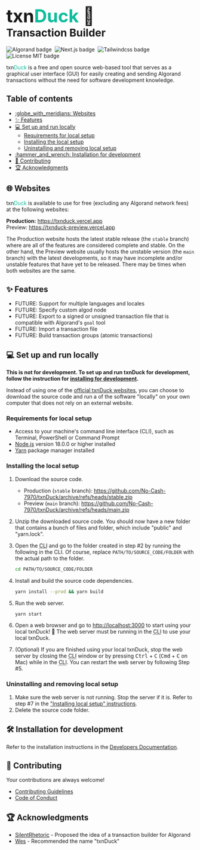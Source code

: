 <h1>
    <div style="font-size:1.7em">txn<span style="color:#0ebd9d">Duck</span> 🦆</div>
    Transaction Builder
</h1>

![Algorand badge](https://img.shields.io/badge/Algorand-006883?style=for-the-badge&logo=Algorand)&nbsp;
![Next.js badge](https://img.shields.io/badge/Next.js-black?style=for-the-badge&logo=next.js)&nbsp;
![Tailwindcss badge](https://img.shields.io/badge/Tailwindcss-0ea5e9?style=for-the-badge&logo=tailwindcss&logoColor=white)&nbsp;
![License MIT badge](https://img.shields.io/github/license/No-Cash-7970/txnDuck?style=for-the-badge&color=8e5548)

txn<span style="color:#0ebd9d">Duck</span> is a free and open source web-based
tool that serves as a graphical user interface (GUI) for easily creating and
sending Algorand transactions without the need for software development
knowledge.

<!-- omit in toc -->
## Table of contents

- [:globe\_with\_meridians: Websites](#globe_with_meridians-websites)
- [:sparkles: Features](#sparkles-features)
- [:computer: Set up and run locally](#computer-set-up-and-run-locally)
  - [Requirements for local setup](#requirements-for-local-setup)
  - [Installing the local setup](#installing-the-local-setup)
  - [Uninstalling and removing local setup](#uninstalling-and-removing-local-setup)
- [:hammer\_and\_wrench: Installation for development](#hammer_and_wrench-installation-for-development)
- [:handshake: Contributing](#handshake-contributing)
- [:trophy: Acknowledgments](#trophy-acknowledgments)

## :globe_with_meridians: Websites

txn<span style="color:#0ebd9d">Duck</span> is available to use for free
(excluding any Algorand network fees) at the following websites:

**Production:** <https://txnduck.vercel.app>  
Preview: <https://txnduck-preview.vercel.app>

The Production website hosts the latest stable release (the `stable` branch)
where are all of the features are considered complete and stable. On the other
hand, the Preview website usually hosts the unstable version (the `main` branch)
with the latest developments, so it may have incomplete and/or unstable features
that have yet to be released. There may be times when both websites are the
same.

## :sparkles: Features

- FUTURE: Support for multiple languages and locales
- FUTURE: Specify custom algod node
- FUTURE: Export to a signed or unsigned transaction file that is compatible
  with Algorand's `goal` tool
- FUTURE: Import a transaction file
- FUTURE: Build transaction groups (atomic transactions)

<!-- TODO: Show table of supported language (i18n) -->

## :computer: Set up and run locally

**This is not for development. To set up and run txnDuck for development,
follow the instruction for
[installing for development](#hammer_and_wrench-installation-for-development).**

Instead of using one of the [official txnDuck websites](#globe_with_meridians-websites), you can
choose to download the source code and run a of the software "locally" on your
own computer that does not rely on an external website.

### Requirements for local setup

- Access to your machine's command line interface (CLI), such as Terminal,
  PowerShell or Command Prompt
- [Node.js](https://nodejs.org/en) version 18.0.0 or higher installed
- [Yarn](https://yarnpkg.com/getting-started/install) package manager installed

### Installing the local setup

1. Download the source code.
    - Production (`stable` branch):
      <https://github.com/No-Cash-7970/txnDuck/archive/refs/heads/stable.zip>
    - Preview (`main` branch):
      <https://github.com/No-Cash-7970/txnDuck/archive/refs/heads/main.zip>
2. Unzip the downloaded source code. You should now have a new folder that
   contains a bunch of files and folder, which include "public" and "yarn.lock".
3. Open the <abbr title="Command Line Interface">CLI</abbr> and go to the folder
   created in step #2 by running the following in the CLI. Of course, replace
   `PATH/TO/SOURCE_CODE/FOLDER` with the actual path to the folder.

    ```bash
    cd PATH/TO/SOURCE_CODE/FOLDER
    ```

4. Install and build the source code dependencies.

    ```bash
    yarn install --prod && yarn build
    ```

5. Run the web server.

    ```bash
    yarn start
    ```

6. Open a web browser and go to <http://localhost:3000> to start using your
   local txnDuck! :tada: The web server must be running in the
   <abbr title="Command Line Interface">CLI</abbr> to use your local txnDuck.
7. (Optional) If you are finished using your local txnDuck, stop the web server
   by closing the <abbr title="Command Line Interface">CLI</abbr> window or by
   pressing <kbd>Ctrl</kbd>&nbsp;+&nbsp;<kbd>C</kbd>
   (<kbd>Cmd</kbd>&nbsp;+&nbsp;<kbd>C</kbd> on Mac) while in the
   <abbr title="Command Line Interface">CLI</abbr>. You can restart the web
   server by following Step #5.

### Uninstalling and removing local setup

1. Make sure the web server is not running. Stop the server if it is. Refer to
   step #7 in the ["Installing local setup" instructions](#installing-local-setup).
2. Delete the source code folder.

## :hammer_and_wrench: Installation for development

Refer to the installation instructions in the [Developers Documentation](docs/DEVELOPERS.md).

## :handshake: Contributing

Your contributions are always welcome!

- [Contributing Guidelines](.github/CONTRIBUTING.md)
- [Code of Conduct](.github/CODE_OF_CONDUCT.md)

## :trophy: Acknowledgments

- [SilentRhetoric](https://github.com/SilentRhetoric) - Proposed the idea of a
  transaction builder for Algorand
- [Wes](https://github.com/WesleyMiller1998) - Recommended the name "txnDuck"
